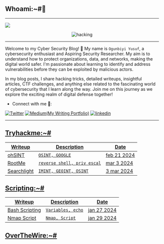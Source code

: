 ## Whoami:~#🤔
***
<a href="https://github.com/DenverCoder1/readme-typing-svg"><img src="https://readme-typing-svg.herokuapp.com?&font=IBM+Plex+Sans&color=abcdef&size=20&lines=Hola+👋;Welcome+to+my+Cybersecurity+Blog;An+Aspiring+Security+Researcher." /></a>

<p align="center">
  <img src="https://github.com/T3chnocr4t/T3chnocr4t.github.io/assets/115868619/c654195b-0943-4117-94a5-b00a5fc07def" alt="hacking" />
</p>

***
Welcome to my Cyber Security Blog! 👋 My name is  ```Ogunbiyi Yusuf```, a cybersecurity enthusiast and Aspiring Security Researcher. My aim is to understand how to protect organizations, data, and networks, making the digital world safer. I'm passionate about learning to identify and address vulnerabilities before they can be exploited by malicious actors.

In my blog posts, I share hacking tricks, detailed writeups, insightful articles, CTF challenges, and anything else related to the fascinating world of cybersecurity that I learn along the way. Join me on this journey as we explore the exciting realm of digital defense together!

- Connect with me 🤝:
  
 <a href="https://twitter.com/T3chnocr4t">![Twitter](	https://img.shields.io/badge/Twitter-1DA1F2?style=for-the-badge&logo=twitter&logoColor=white)</a> <a href="https://medium.com/@T3chnocr4t">![Medium(My Writing Portfolio)](https://img.shields.io/badge/Medium-008000?style=for-the-badge&logo=linktree&logoColor=white)</a> <a href='https://www.linkedin.com/in/ogunbiyi-yusuf/' >![linkedin](https://img.shields.io/badge/LinkedIn-0077B5?style=for-the-badge&logo=linkedin&logoColor=white)

***
## Tryhackme:~#

| Writeup | Description | Date |
|---------|------------ | ---- |
| [ohSINT](https://T3chnocr4t.github.io/CTF/Tryhackme/ohSINT.html) | `OSINT, GOOGLE` |  feb 21 2024 | 
| [RootMe](https://T3chnocr4t.github.io/CTF/Tryhackme/RootMe.html) | `reverse shell, priv escal` | mar 3 2024  |
| [Searchlight](https://T3chnocr4t.github.io/CTF/Tryhackme/Searchlight.html) | `IMINT, GEOINT, OSINT` | 3 mar 2024 |

## Scripting:~#

| Writeup | Description | Date |
| --------|------------ | ---- |
[Bash Scripting](https://T3chnocr4t.github.io/CTF/Scripting/Basic-Bash.html) | `Variables, echo` | jan 27 2024 |
[Nmap Script](https://T3chnocr4t.github.io/CTF/Scripting/Simple-nmap-script.html) | `Nmap, Script` | jan 29 2024 |

## OverTheWire:~#

